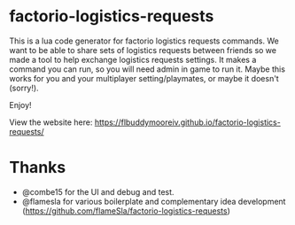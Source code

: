 # factorio-logistics-requests
This is a lua code generator for factorio logistics requests commands. We want to be able to share sets of logistics requests between friends so we made a tool to help exchange logistics requests settings. It makes a command you can run, so you will need admin in game to run it. Maybe this works for you and your multiplayer setting/playmates, or maybe it doesn't (sorry!). 

Enjoy!

View the website here: https://flbuddymooreiv.github.io/factorio-logistics-requests/

# Thanks
* @combe15 for the UI and debug and test.
* @flamesla for various boilerplate and complementary idea development (https://github.com/flameSla/factorio-logistics-requests)
